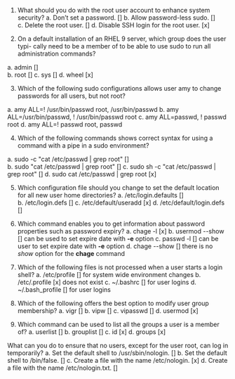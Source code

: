 1. What should you do with the root user account to enhance system
security?
a. Don’t set a password.                 []
b. Allow password-less sudo.             []  
c. Delete the root user.                 []
d. Disable SSH login for the root user.  [x]

2. On a default installation of an RHEL 9 server, which group does the user typi-
cally need to be a member of to be able to use sudo to run all administration
commands?

a. admin []  
b. root  []
c. sys   []
d. wheel [x]

3. Which of the following sudo configurations allows user amy to change
passwords for all users, but not root?

a. amy ALL=! /usr/bin/passwd root, /usr/bin/passwd
b. amy ALL=/usr/bin/passwd, ! /usr/bin/passwd root
c. amy ALL=passwd, ! passwd root
d. amy ALL=! passwd root, passwd

4. Which of the following commands shows correct syntax for using a command
with a pipe in a sudo environment?

a. sudo -c "cat /etc/passwd | grep root"     []   
b. sudo "cat /etc/passwd | grep root"        []
c. sudo sh -c "cat /etc/passwd | grep root"  []
d. sudo cat /etc/passwd | grep root          [x]


5. Which configuration file should you change to set the default location for all
new user home directories?
a. /etc/login.defaults     []     
b. /etc/login.defs         []
c. /etc/default/useradd    [x] 
d. /etc/default/login.defs []


6. Which command enables you to get information about password properties
such as password expiry?
a. chage -l        [x] 
b. usermod --show  [] can be used to set expire date with **-e** option
c. passwd -l       [] can be user to set expire date with **-e** option 
d. chage --show    [] there is no *show* option for the **chage** command 

7. Which of the following files is not processed when a user starts a login shell?
a. /etc/profile    []  for system wide environment changes 
b. /etc/.profile   [x] does not exist
c. ~/.bashrc       [] for user logins 
d. ~/.bash_profile [] for user logins 

8. Which of the following offers the best option to modify user group
membership?
a. vigr      [] 
b. vipw      []
c. vipasswd  []
d. usermod   [x]

9. Which command can be used to list all the groups a user is a member of?
a. userlist  []
b. grouplist []
c. id        [x]
d. groups    [x]

What can you do to ensure that no users, except for the user root, can log in
temporarily?
a. Set the default shell to /usr/sbin/nologin.   []
b. Set the default shell to /bin/false.          []
c. Create a file with the name /etc/nologin.     [x]
d. Create a file with the name /etc/nologin.txt. []
